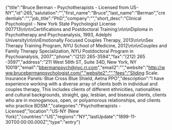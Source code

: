 {"title":"Bruce Berman - Psychotherapists - Licensed from US-NY","id":265,"salutation":"","first_name":"Bruce","last_name":"Berman","credentials":"","job_title":"PhD","company":"","short_desc":"Clinical Psychologist - New York State Psychologist License 007713\n\n\nCertifications and Postdoctoral Training:\n\n\nDiploma in Psychotherapy and Psychoanalysis, 1993, Adelphi University\n\n\nEmotionally Focused Couples Therapy, 2013\n\n\nSex Therapy Training Program, NYU School of Medicine, 2012\n\n\nCouples and Family Therapy Specialization, NYU Postdoctoral Program in Psychoanalysis, 2007","phone":"(212) 265-3594","fax":"(212) 265 -3597","address":"211 West 56th ST, Suite 34D, New York, NY  10019","email":"bbermanpsych@nyc.rr.com","email2":"","website":"http://www.brucebermanpsychologist.com/","website2":"","fees":"Sliding Scale. Insurance Panels: Blue Cross Blue Shield, Aetna PPO","description":"I have experience working with a diverse array of clients both in individual and couples therapy,  This includes clients of different ethnicities, nationalities and cultural backgrounds, straight, gay, lesbian, and bisexual clients, clients who are in monogamous, open, or polyamorous relationships, and clients who practice BDSM.","categories":"Psychotherapists - Licensed","location":"US-NY (New York)","countries":"US","regions":"NY","lastUpdate":"1899-11-30T00:00:00.000Z","type":"entry"}
